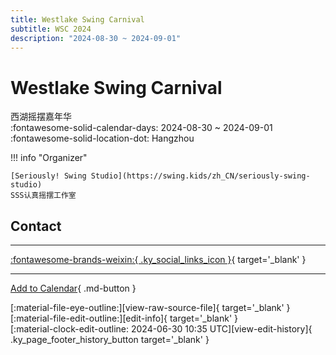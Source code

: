 ```yaml
---
title: Westlake Swing Carnival
subtitle: WSC 2024
description: "2024-08-30 ~ 2024-09-01"
---
```


# Westlake Swing Carnival 

西湖摇摆嘉年华  
:fontawesome-solid-calendar-days: 2024-08-30 ~ 2024-09-01  
:fontawesome-solid-location-dot: Hangzhou  

!!! info "Organizer"

    [Seriously! Swing Studio](https://swing.kids/zh_CN/seriously-swing-studio)  
    SSS认真摇摆工作室  

## Contact


---

 [:fontawesome-brands-weixin:{ .ky_social_links_icon }](https://mp.weixin.qq.com/s/LGEJMf9IcckWGncdhohFiw){ target='_blank' }

---

[Add to Calendar](https://swing.news/ics/2024/zh_CN/westlake-swing-carnival-2024){ .md-button }

<div class="ky_page_footer" markdown>
<div class="ky_page_footer_trailing" markdown="span">
[:material-file-eye-outline:][view-raw-source-file]{ target='_blank' }
[:material-file-edit-outline:][edit-info]{ target='_blank' }
</div>
<div class="ky_page_footer_leading" markdown="span">
[:material-clock-edit-outline: 2024-06-30 10:35 UTC][view-edit-history]{ .ky_page_footer_history_button target='_blank' }
</div>
</div>

[view-raw-source-file]: https://github.com/swingdance/events/blob/main/2024/zh_CN/westlake-swing-carnival-2024.json "View Raw Source File"
[edit-info]: https://github.com/swingdance/events/issues/new?assignees=&labels=update+event&projects=&template=03-update_entity.yml&title=%5B2024%2Fzh_CN%5D%20Update%20Event%3A%20Westlake%20Swing%20Carnival&region=zh_CN&year=2024&id=westlake-swing-carnival-2024&name=Westlake%20Swing%20Carnival&org_id=seriously-swing-studio "Edit Info"

[view-edit-history]: https://github.com/swingdance/events/commits/main/2024/zh_CN/westlake-swing-carnival-2024.json "View Edit History"
